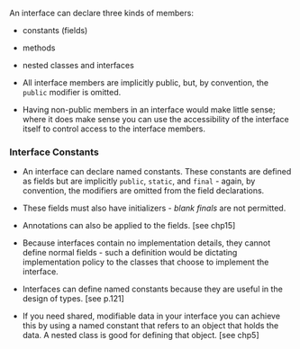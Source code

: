 An interface can declare three kinds of members:
- constants (fields)
- methods
- nested classes and interfaces


- All interface members are implicitly public, but, by convention, the `public` modifier is omitted.

- Having non-public members in an interface would make little sense; where it does make sense you can use the accessibility of the interface itself to control access to the interface members.


### Interface Constants

- An interface can declare named constants. These constants are defined as fields but are implicitly `public`, `static`, and `final` - again, by convention, the modifiers are omitted from the field declarations.

- These fields must also have initializers - *blank finals* are not permitted.

- Annotations can also be applied to the fields. [see chp15]

- Because interfaces contain no implementation details, they cannot define normal fields - such a definition would be dictating implementation policy to the classes that choose to implement the interface.

- Interfaces can define named constants because they are useful in the design of types. [see p.121]

- If you need shared, modifiable data in your interface you can achieve this by using a named constant that refers to an object that holds the data. A nested class is good for defining that object. [see chp5]


